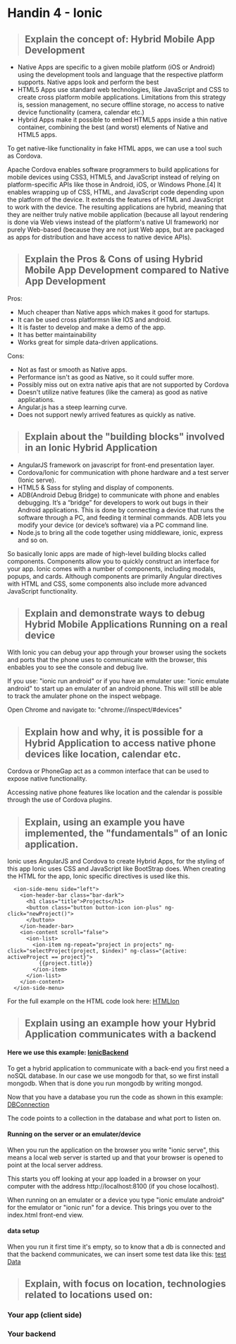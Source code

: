 # Handin 4 - Ionic

>## Explain the concept of: Hybrid Mobile App Development

- Native Apps are specific to a given mobile platform (iOS or Android) using the development tools and language that the respective platform supports. Native apps look and perform the best
- HTML5 Apps use standard web technologies, like JavaScript and CSS to create cross platform mobile applications. Limitations from this strategy is, session management, no secure offline storage, no access to native device functionality (camera, calendar etc.)
- Hybrid Apps make it possible to embed HTML5 apps inside a thin native container, combining the best (and worst) elements of Native and HTML5 apps.

To get native-like functionality in fake HTML apps, we can use a tool such as Cordova.

Apache Cordova enables software programmers to build applications for mobile devices using CSS3, HTML5, and JavaScript instead of relying on platform-specific APIs like those in Android, iOS, or Windows Phone.[4] It enables wrapping up of CSS, HTML, and JavaScript code depending upon the platform of the device. It extends the features of HTML and JavaScript to work with the device. The resulting applications are hybrid, meaning that they are neither truly native mobile application (because all layout rendering is done via Web views instead of the platform's native UI framework) nor purely Web-based (because they are not just Web apps, but are packaged as apps for distribution and have access to native device APIs).

>## Explain the Pros & Cons of using Hybrid Mobile App Development compared to Native App Development

Pros:
- Much cheaper than Native apps which makes it good for startups.
- It can be used cross platformsn like IOS and android.
- It is faster to develop and make a demo of the app.
- It has better maintainability
- Works great for simple data-driven applications.

Cons:
- Not as fast or smooth as Native apps.
- Performance isn't as good as Native, so it could suffer more.
- Possibly miss out on extra native apis that are not supported by Cordova
- Doesn't utilize native features (like the camera) as good as native applications.
- Angular.js has a steep learning curve.
- Does not support newly arrived features as quickly as native.

>## Explain about the "building blocks" involved in an Ionic Hybrid Application

- AngularJS framework on javascript for front-end presentation layer.
- Cordova/Ionic for communication with phone hardware and a test server (Ionic serve).
- HTML5 & Sass for styling and display of components.
- ADB(Android Debug Bridge) to communicate with phone and enables debugging.
It’s a “bridge” for developers to work out bugs in their Android applications. This is done by connecting a device that runs the software through a PC, and feeding it terminal commands. ADB lets you modify your device (or device’s software) via a PC command line.
- Node.js to bring all the code together using middleware, ionic, express and so on.

So basically Ionic apps are made of high-level building blocks called components. Components allow you to quickly construct an interface for your app. Ionic comes with a number of components, including modals, popups, and cards. Although components are primarily Angular directives with HTML and CSS, some components also include more advanced JavaScript functionality.

>## Explain and demonstrate ways to debug Hybrid Mobile Applications Running on a real device

With Ionic you can debug your app through your browser using the sockets and ports that the phone uses to communicate with the browser, this enbables you to see the console and debug live.

If you use: "ionic run android" or if you have an emulater use: "ionic emulate android" to start up an emulater of an android phone.
This will still be able to track the amulater phone on the inspect webpage.

Open Chrome and navigate to: "chrome://inspect/#devices"

>## Explain how and why, it is possible for a Hybrid Application to access native phone devices like location, calendar etc. 

Cordova or PhoneGap act as a common interface that can be used to expose native functionality.

Accessing native phone features like location and the calendar is possible through the use of Cordova plugins.

>## Explain, using an example you have implemented, the "fundamentals" of an Ionic application.

Ionic uses AngularJS and Cordova to create Hybrid Apps, for the styling of this app Ionic uses CSS and JavaScript like BootStrap does. When creating the HTML for the app, Ionic specific directives is used like this.

```
  <ion-side-menu side="left">
    <ion-header-bar class="bar-dark">
      <h1 class="title">Projects</h1>
      <button class="button button-icon ion-plus" ng-click="newProject()">
      </button>
    </ion-header-bar>
    <ion-content scroll="false">
      <ion-list>
        <ion-item ng-repeat="project in projects" ng-click="selectProject(project, $index)" ng-class="{active: activeProject == project}">
          {{project.title}}
        </ion-item>
      </ion-list>
    </ion-content>
  </ion-side-menu>
```
For the full example on the HTML code look here: [HTMLIon](https://github.com/KongBoje/Hand-in-4-Ionic/blob/master/IonicApp/todo/www/index.html)

>## Explain using an example how your Hybrid Application communicates with a backend 
#### Here we use this example: [IonicBackend](https://github.com/KongBoje/Hand-in-4-Ionic/tree/master/BackendIonic)
To get a hybrid application to communicate with a back-end you first need a noSQL database. In our case we use mongodb for that, so we first install mongodb. When that is done you run mongodb by writing mongod.

Now that you have a database you run the code as shown in this example: [DBConnection](https://github.com/KongBoje/Hand-in-4-Ionic/blob/master/BackendIonic/bin/www)

The code points to a collection in the database and what port to listen on.

#### Running on the server or an emulater/device
When you run the application on the browser you write "ionic serve", this means a local web server is started up and that
your browser is opened to point at the local server address.

This starts you off looking at your app loaded in a browser on your computer with the address http://localhost:8100 (if you chose localhost).

When running on an emulater or a device you type "ionic emulate android" for the emulator or "ionic run" for a device.
This brings you over to the index.html front-end view.

#### data setup
When you run it first time it's empty, so to know that a db is connected and that the backend communicates, we can insert some test data like this: [test Data](https://github.com/KongBoje/Hand-in-4-Ionic/blob/master/BackendIonic/utils/dataSetup.js)

>## Explain, with focus on location, technologies related to locations used on:

### Your app (client side)

### Your backend
